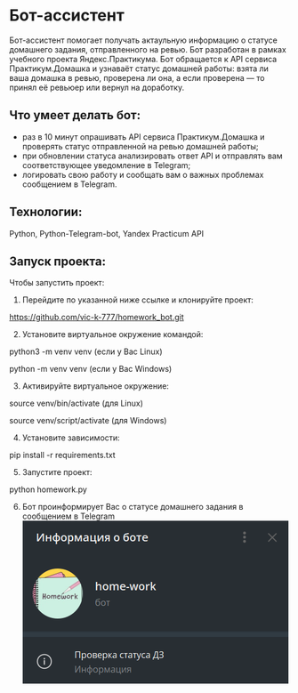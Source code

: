 # Бот-ассистент

Бот-ассистент помогает получать актаульную информацию о статусе домашнего задания, отправленного на ревью. Бот разработан в рамках учебного проекта Яндекс.Практикума. Бот обращается к API сервиса Практикум.Домашка и узнаваёт статус домашней работы: взята ли ваша домашка в ревью, проверена ли она, а если проверена — то принял её ревьюер или вернул на доработку.

## Что умеет делать бот:

- раз в 10 минут опрашивать API сервиса Практикум.Домашка и проверять статус отправленной на ревью домашней работы;
- при обновлении статуса анализировать ответ API и отправлять вам соответствующее уведомление в Telegram;
- логировать свою работу и сообщать вам о важных проблемах сообщением в Telegram.

## Технологии:

Python, Python-Telegram-bot, Yandex Practicum API

## Запуск проекта:

Чтобы запустить проект:

1. Перейдите по указанной ниже ссылке и клонируйте проект:

https://github.com/vic-k-777/homework_bot.git

2. Установите виртуальное окружение командой:

python3 -m venv venv (если у Вас Linux)

python -m venv venv (если у Вас Windows)

3. Активируйте виртуальное окружение:

source venv/bin/activate (для Linux)

source venv/script/activate (для Windows)

4. Установите зависимости:

pip install -r requirements.txt

5. Запустите проект:

python homework.py

6. Бот проинформирует Вас о статусе домашнего задания в сообщением в Telegram
![Alt text](image.png)
